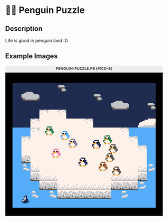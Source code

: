# 🐧🧊 Penguin Puzzle

## Description

Life is good in penguin land :D


## Example Images

![Penguin puzzle game view](./example-view.png) 




